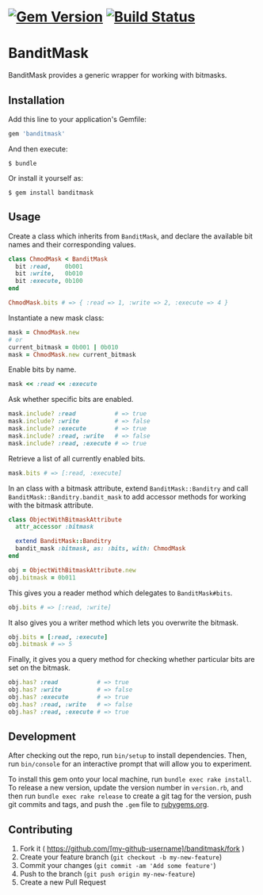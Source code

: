 # [![Gem Version](https://badge.fury.io/rb/banditmask.svg)](http://badge.fury.io/rb/banditmask) [![Build Status](https://travis-ci.org/jparker/banditmask.svg?branch=master)](https://travis-ci.org/jparker/banditmask)

# BanditMask

BanditMask provides a generic wrapper for working with bitmasks.

## Installation

Add this line to your application's Gemfile:

```ruby
gem 'banditmask'
```

And then execute:

    $ bundle

Or install it yourself as:

    $ gem install banditmask

## Usage

Create a class which inherits from `BanditMask`, and declare the available bit
names and their corresponding values.

```ruby
class ChmodMask < BanditMask
  bit :read,    0b001
  bit :write,   0b010
  bit :execute, 0b100
end

ChmodMask.bits # => { :read => 1, :write => 2, :execute => 4 }
```

Instantiate a new mask class:

```ruby
mask = ChmodMask.new
# or
current_bitmask = 0b001 | 0b010
mask = ChmodMask.new current_bitmask
```

Enable bits by name.

```ruby
mask << :read << :execute
```

Ask whether specific bits are enabled.

```ruby
mask.include? :read           # => true
mask.include? :write          # => false
mask.include? :execute        # => true
mask.include? :read, :write   # => false
mask.include? :read, :execute # => true
```

Retrieve a list of all currently enabled bits.

```ruby
mask.bits # => [:read, :execute]
```

In an class with a bitmask attribute, extend `BanditMask::Banditry` and call
`BanditMask::Banditry.bandit_mask` to add accessor methods for working with the
bitmask attribute.

```ruby
class ObjectWithBitmaskAttribute
  attr_accessor :bitmask

  extend BanditMask::Banditry
  bandit_mask :bitmask, as: :bits, with: ChmodMask
end

obj = ObjectWithBitmaskAttribute.new
obj.bitmask = 0b011
```

This gives you a reader method which delegates to `BanditMask#bits`.

```ruby
obj.bits # => [:read, :write]
```

It also gives you a writer method which lets you overwrite the bitmask.

```ruby
obj.bits = [:read, :execute]
obj.bitmask # => 5
```

Finally, it gives you a query method for checking whether particular bits are
set on the bitmask.

```ruby
obj.has? :read           # => true
obj.has? :write          # => false
obj.has? :execute        # => true
obj.has? :read, :write   # => false
obj.has? :read, :execute # => true
```

## Development

After checking out the repo, run `bin/setup` to install dependencies. Then, run
`bin/console` for an interactive prompt that will allow you to experiment.

To install this gem onto your local machine, run `bundle exec rake install`. To
release a new version, update the version number in `version.rb`, and then run
`bundle exec rake release` to create a git tag for the version, push git
commits and tags, and push the `.gem` file to
[rubygems.org](https://rubygems.org).

## Contributing

1. Fork it ( https://github.com/[my-github-username]/banditmask/fork )
2. Create your feature branch (`git checkout -b my-new-feature`)
3. Commit your changes (`git commit -am 'Add some feature'`)
4. Push to the branch (`git push origin my-new-feature`)
5. Create a new Pull Request
